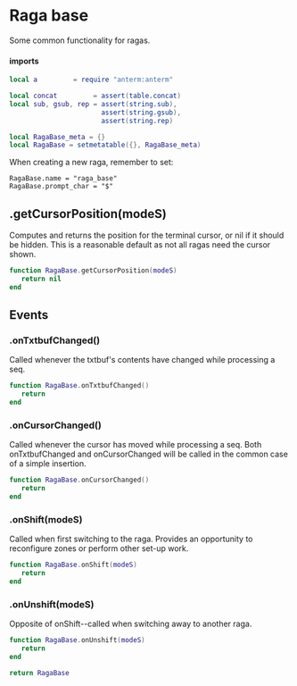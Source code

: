 # Raga base

Some common functionality for ragas\.


#### imports

```lua
local a         = require "anterm:anterm"

local concat         = assert(table.concat)
local sub, gsub, rep = assert(string.sub),
                       assert(string.gsub),
                       assert(string.rep)
```

```lua
local RagaBase_meta = {}
local RagaBase = setmetatable({}, RagaBase_meta)
```

When creating a new raga, remember to set:

```lua-example
RagaBase.name = "raga_base"
RagaBase.prompt_char = "$"
```


## <Raga>\.getCursorPosition\(modeS\)

Computes and returns the position for the terminal cursor,
or nil if it should be hidden\. This is a reasonable default
as not all ragas need the cursor shown\.

```lua
function RagaBase.getCursorPosition(modeS)
   return nil
end
```


## Events


### <Raga>\.onTxtbufChanged\(\)

Called whenever the txtbuf's contents have changed while processing a seq\.

```lua
function RagaBase.onTxtbufChanged()
   return
end
```


### <Raga>\.onCursorChanged\(\)

Called whenever the cursor has moved while processing a seq\.
Both onTxtbufChanged and onCursorChanged will be called in the
common case of a simple insertion\.

```lua
function RagaBase.onCursorChanged()
   return
end
```


### <Raga>\.onShift\(modeS\)

Called when first switching to the raga\. Provides an opportunity to
reconfigure zones or perform other set\-up work\.

```lua
function RagaBase.onShift(modeS)
   return
end
```


### <Raga>\.onUnshift\(modeS\)

Opposite of onShift\-\-called when switching away to another raga\.

```lua
function RagaBase.onUnshift(modeS)
   return
end
```


```lua
return RagaBase
```
